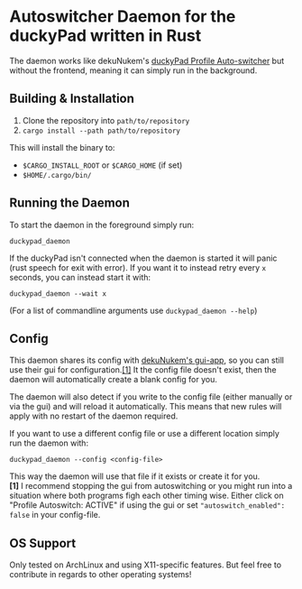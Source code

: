 # Autoswitcher Daemon for the duckyPad written in Rust
The daemon works like dekuNukem's [duckyPad Profile Auto-switcher](https://github.com/dekuNukem/duckyPad-profile-autoswitcher) but without the frontend, meaning it can simply run in the background.

## Building & Installation
1. Clone the repository into `path/to/repository`
2. `cargo install --path path/to/repository`

This will install the binary to:
- `$CARGO_INSTALL_ROOT` or `$CARGO_HOME` (if set)
- `$HOME/.cargo/bin/`

## Running the Daemon
To start the daemon in the foreground simply run:
```
duckypad_daemon
```
If the duckyPad isn't connected when the daemon is started it will panic (rust speech for exit with error). If you want it to instead retry every `x` seconds, you can instead start it with:
```
duckypad_daemon --wait x
```
(For a list of commandline arguments use `duckypad_daemon --help`)

## Config
This daemon shares its config with [dekuNukem's gui-app](https://github.com/dekuNukem/duckyPad-profile-autoswitcher), so you can still use their gui for configuration.[[1]](#footnote1) It the config file doesn't exist, then the daemon will automatically create a blank config for you.

The daemon will also detect if you write to the config file (either manually or via the gui) and will reload it automatically. This means that new rules will apply with no restart of the daemon required.

If you want to use a different config file or use a different location simply run the daemon with:
```
duckypad_daemon --config <config-file>
```
This way the daemon will use that file if it exists or create it for you.
<br>
**<span id="footnote1">[1]</span>** I recommend stopping the gui from autoswitching or you might run into a situation where both programs figh each other timing wise. Either click on "Profile Autoswitch: ACTIVE" if using the gui or set `"autoswitch_enabled": false` in your config-file.

## OS Support
Only tested on ArchLinux and using X11-specific features. But feel free to contribute in regards to other operating systems!
